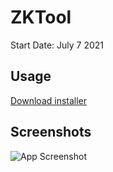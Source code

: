 
# ZKTool

Start Date: July 7 2021  

## Usage
[Download installer](https://github.com/Zarckash/ZKTool/raw/main/ZKToolInstaller.exe)

## Screenshots

[//]: # (Old App Design https://i.imgur.com/fOOfTsy.png)

[//]: # (Old App Design https://i.imgur.com/Roh4t0a.png)

[//]: # (Old App Design https://i.imgur.com/NyIGReh.png)

![App Screenshot](https://i.imgur.com/POz2q91.png)


